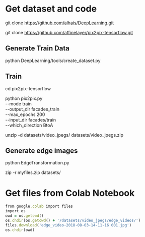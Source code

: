 # Get dataset and code 

git clone https://github.com/alhais/DeepLearning.git

git clone https://github.com/affinelayer/pix2pix-tensorflow.git


## Generate Train Data
python DeepLearning/tools/create_dataset.py


## Train
cd pix2pix-tensorflow

python pix2pix.py \
  --mode train \
  --output_dir facades_train \
  --max_epochs 200 \
  --input_dir facades/train \
  --which_direction BtoA


unzip -d datasets/video_jpegs/ datasets/video_jpegs.zip

## Generate edge images
python EdgeTransformation.py


zip -r myfiles.zip datasets/

# Get files from Colab Notebook
```ruby
from google.colab import files
import os
owd = os.getcwd()
os.chdir(os.getcwd() + '/datasets/video_jpegs/edge_videos/')
files.download('edge_video-2018-08-03-14-11-16 001.jpg')
os.chdir(owd)
```
